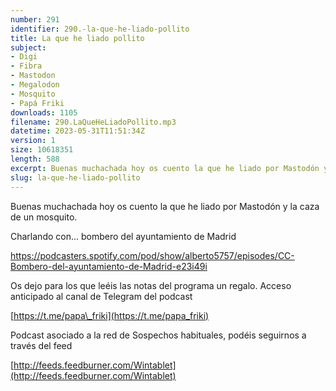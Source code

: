 ```yaml
---
number: 291
identifier: 290.-la-que-he-liado-pollito
title: La que he liado pollito
subject:
- Digi
- Fibra
- Mastodon
- Megalodon
- Mosquito
- Papá Friki
downloads: 1105
filename: 290.LaQueHeLiadoPollito.mp3
datetime: 2023-05-31T11:51:34Z
version: 1
size: 10618351
length: 588
excerpt: Buenas muchachada hoy os cuento la que he liado por Mastodón y la caza de un mosquito.
slug: la-que-he-liado-pollito
---
```

Buenas muchachada hoy os cuento la que he liado por Mastodón y la caza de un mosquito.

Charlando con... bombero del ayuntamiento de Madrid

https://podcasters.spotify.com/pod/show/alberto5757/episodes/CC-Bombero-del-ayuntamiento-de-Madrid-e23i49i

Os dejo para los que leéis las notas del programa un regalo. Acceso anticipado al canal de Telegram del podcast

[https://t.me/papa\_friki](https://t.me/papa_friki)

Podcast asociado a la red de Sospechos habituales, podéis seguirnos a través del feed

[http://feeds.feedburner.com/Wintablet](http://feeds.feedburner.com/Wintablet)